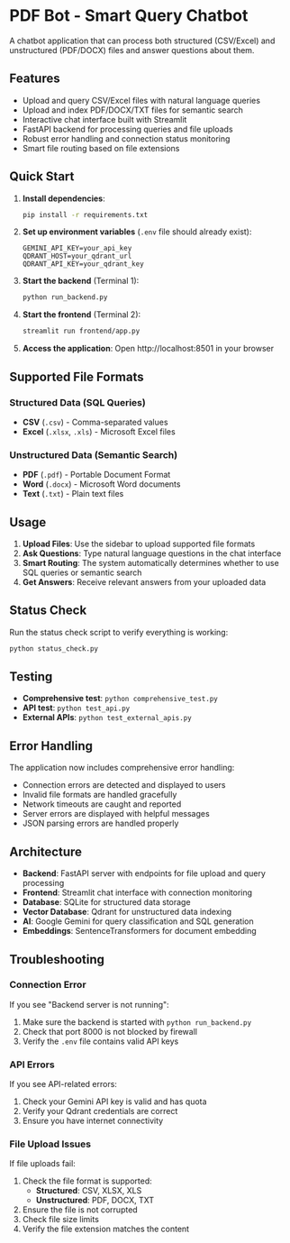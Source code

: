 # PDF Bot - Smart Query Chatbot

A chatbot application that can process both structured (CSV/Excel) and unstructured (PDF/DOCX) files and answer questions about them.

## Features

- Upload and query CSV/Excel files with natural language queries
- Upload and index PDF/DOCX/TXT files for semantic search
- Interactive chat interface built with Streamlit
- FastAPI backend for processing queries and file uploads
- Robust error handling and connection status monitoring
- Smart file routing based on file extensions

## Quick Start

1. **Install dependencies**:
   ```bash
   pip install -r requirements.txt
   ```

2. **Set up environment variables** (`.env` file should already exist):
   ```
   GEMINI_API_KEY=your_api_key
   QDRANT_HOST=your_qdrant_url
   QDRANT_API_KEY=your_qdrant_key
   ```

3. **Start the backend** (Terminal 1):
   ```bash
   python run_backend.py
   ```

4. **Start the frontend** (Terminal 2):
   ```bash
   streamlit run frontend/app.py
   ```

5. **Access the application**: Open http://localhost:8501 in your browser

## Supported File Formats

### Structured Data (SQL Queries)
- **CSV** (`.csv`) - Comma-separated values
- **Excel** (`.xlsx`, `.xls`) - Microsoft Excel files

### Unstructured Data (Semantic Search)  
- **PDF** (`.pdf`) - Portable Document Format
- **Word** (`.docx`) - Microsoft Word documents
- **Text** (`.txt`) - Plain text files

## Usage

1. **Upload Files**: Use the sidebar to upload supported file formats
2. **Ask Questions**: Type natural language questions in the chat interface
3. **Smart Routing**: The system automatically determines whether to use SQL queries or semantic search
4. **Get Answers**: Receive relevant answers from your uploaded data

## Status Check

Run the status check script to verify everything is working:
```bash
python status_check.py
```

## Testing

- **Comprehensive test**: `python comprehensive_test.py`
- **API test**: `python test_api.py`
- **External APIs**: `python test_external_apis.py`

## Error Handling

The application now includes comprehensive error handling:
- Connection errors are detected and displayed to users
- Invalid file formats are handled gracefully
- Network timeouts are caught and reported
- Server errors are displayed with helpful messages
- JSON parsing errors are handled properly

## Architecture

- **Backend**: FastAPI server with endpoints for file upload and query processing
- **Frontend**: Streamlit chat interface with connection monitoring
- **Database**: SQLite for structured data storage
- **Vector Database**: Qdrant for unstructured data indexing
- **AI**: Google Gemini for query classification and SQL generation
- **Embeddings**: SentenceTransformers for document embedding

## Troubleshooting

### Connection Error
If you see "Backend server is not running":
1. Make sure the backend is started with `python run_backend.py`
2. Check that port 8000 is not blocked by firewall
3. Verify the `.env` file contains valid API keys

### API Errors
If you see API-related errors:
1. Check your Gemini API key is valid and has quota
2. Verify your Qdrant credentials are correct
3. Ensure you have internet connectivity

### File Upload Issues
If file uploads fail:
1. Check the file format is supported:
   - **Structured**: CSV, XLSX, XLS
   - **Unstructured**: PDF, DOCX, TXT
2. Ensure the file is not corrupted
3. Check file size limits
4. Verify the file extension matches the content
